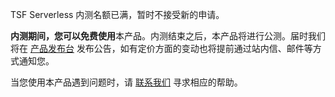 TSF Serverless 内测名额已满，暂时不接受新的申请。

**内测期间，您可以免费使用**本产品。内测结束之后，本产品将进行公测。届时我们将在 [产品发布台](https://cloud.tencent.com/product/events) 发布公告，如有定价方面的变动也将提前通过站内信、邮件等方式通知您。 

当您使用本产品遇到问题时，请 [联系我们](https://cloud.tencent.com/act/event/connect-service) 寻求相应的帮助。

